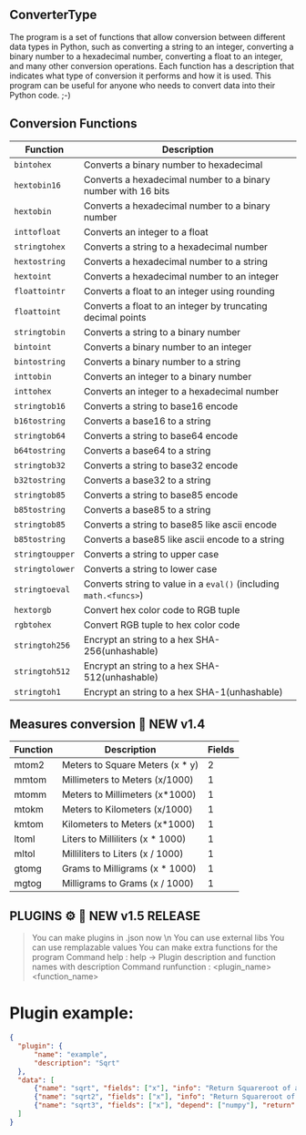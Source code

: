 ## ConverterType

The program is a set of functions that allow conversion between different data types in Python, such as converting a string to an integer, converting a binary number to a hexadecimal number, converting a float to an integer, and many other conversion operations. Each function has a description that indicates what type of conversion it performs and how it is used. This program can be useful for anyone who needs to convert data into their Python code. ;-)

## Conversion Functions

| Function | Description |
| --- | --- |
| `bintohex` | Converts a binary number to hexadecimal |
| `hextobin16` | Converts a hexadecimal number to a binary number with 16 bits |
| `hextobin` | Converts a hexadecimal number to a binary number |
| `inttofloat` | Converts an integer to a float |
| `stringtohex` | Converts a string to a hexadecimal number |
| `hextostring` | Converts a hexadecimal number to a string |
| `hextoint` | Converts a hexadecimal number to an integer |
| `floattointr` | Converts a float to an integer using rounding |
| `floattoint` | Converts a float to an integer by truncating decimal points |
| `stringtobin` | Converts a string to a binary number |
| `bintoint` | Converts a binary number to an integer |
| `bintostring` | Converts a binary number to a string |
| `inttobin` | Converts an integer to a binary number |
| `inttohex` | Converts an integer to a hexadecimal number |
| `stringtob16` | Converts a string to base16 encode |
| `b16tostring` | Converts a base16 to a string |
| `stringtob64` | Converts a string to base64 encode |
| `b64tostring` | Converts a base64 to a string |
| `stringtob32` | Converts a string to base32 encode |
| `b32tostring` | Converts a base32 to a string |
| `stringtob85` | Converts a string to base85 encode |
| `b85tostring` | Converts a base85 to a string |
| `stringtob85` | Converts a string to base85 like ascii encode |
| `b85tostring` | Converts a base85 like ascii encode to a string |
| `stringtoupper` | Converts a string to upper case |
| `stringtolower` | Converts a string to lower case |
| `stringtoeval` | Converts string to value in a `eval()` (including `math.<funcs>`) |
| `hextorgb` | Convert hex color code to RGB tuple |
| `rgbtohex` | Convert RGB tuple to hex color code |
| `stringtoh256` | Encrypt an string to a hex SHA-256(unhashable) |
| `stringtoh512` | Encrypt an string to a hex SHA-512(unhashable) |
| `stringtoh1` | Encrypt an string to a hex SHA-1(unhashable) |

## Measures conversion 🎉 NEW v1.4

| Function | Description | Fields |
|------------|-------------|--------|
| mtom2      | Meters to Square Meters (x * y) | 2 |
| mmtom      | Millimeters to Meters (x/1000) | 1 |
| mtomm      | Meters to Millimeters (x*1000) | 1 |
| mtokm      | Meters to Kilometers (x/1000) | 1 |
| kmtom      | Kilometers to Meters (x*1000) | 1 |
| ltoml      | Liters to Milliliters (x * 1000) | 1 |
| mltol      | Milliliters to Liters (x / 1000) | 1 |
| gtomg      | Grams to Milligrams (x * 1000) | 1 |
| mgtog      | Milligrams to Grams (x / 1000) | 1 |

## PLUGINS ⚙️ 🎉 NEW v1.5 RELEASE

> You can make plugins in .json now \n
> You can use external libs
> You can use remplazable values
> You can make extra functions for the program
> Command help : help <plugin> -> Plugin description and function names with description
> Command runfunction : <plugin_name> <function_name>
  
  # Plugin example:
  ```json
  {
    "plugin": {
        "name": "example",
        "description": "Sqrt"
    },
    "data": [
        {"name": "sqrt", "fields": ["x"], "info": "Return Squareroot of a Float", "return": "math.sqrt(?x)"},
        {"name": "sqrt2", "fields": ["x"], "info": "Return Squareroot of a Float", "return": "?x**(1/2)"},
        {"name": "sqrt3", "fields": ["x"], "depend": ["numpy"], "return": "numpy.sqrt(?x)"}
    ]
  }
  ```
